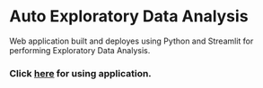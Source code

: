 # Auto Exploratory Data Analysis

Web application built and deployes using Python and Streamlit for performing Exploratory Data Analysis.

### Click [here](https://share.streamlit.io/pranav-p-99/auto-eda/main/app.py) for using application.

